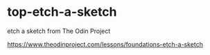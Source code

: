# top-etch-a-sketch

etch a sketch from The Odin Project

<https://www.theodinproject.com/lessons/foundations-etch-a-sketch>
